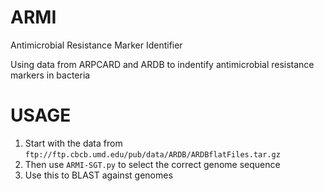 ARMI
=====

Antimicrobial Resistance Marker Identifier

Using data from ARPCARD and ARDB to indentify antimicrobial resistance markers in bacteria

USAGE
=====

1. Start with the data from `ftp://ftp.cbcb.umd.edu/pub/data/ARDB/ARDBflatFiles.tar.gz`
2. Then use `ARMI-SGT.py` to select the correct genome sequence
3. Use this to BLAST against genomes 
